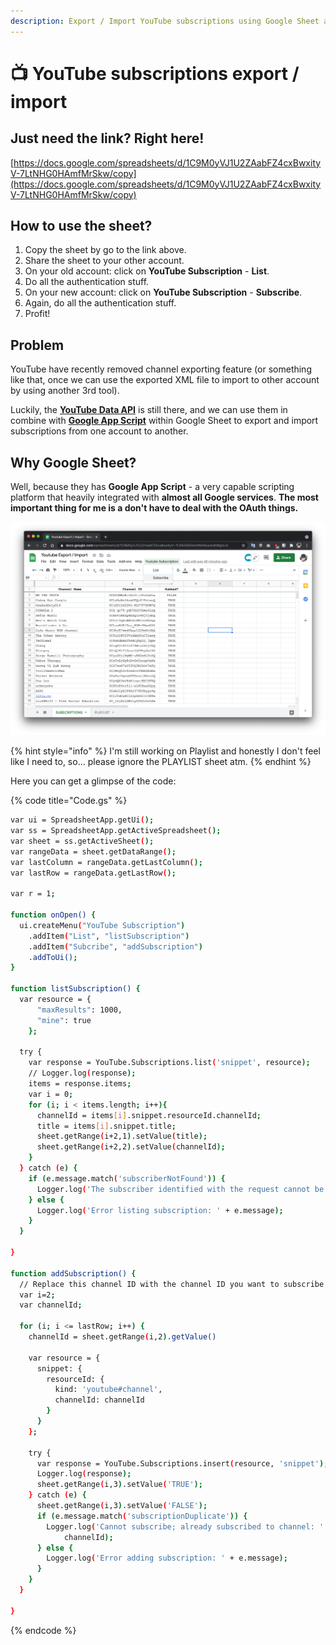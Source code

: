 ```yaml
---
description: Export / Import YouTube subscriptions using Google Sheet and YouTube API
---
```


# 📺 YouTube subscriptions export / import

## Just need the link? Right here!

[https://docs.google.com/spreadsheets/d/1C9M0yVJ1U2ZAabFZ4cxBwxityV-7LtNHG0HAmfMrSkw/copy](https://docs.google.com/spreadsheets/d/1C9M0yVJ1U2ZAabFZ4cxBwxityV-7LtNHG0HAmfMrSkw/copy)

## How to use the sheet?

1. Copy the sheet by go to the link above.
2. Share the sheet to your other account.
3. On your old account: click on **YouTube Subscription** - **List**.
4. Do all the authentication stuff.
5. On your new account: click on **YouTube Subscription** - **Subscribe**.
6. Again, do all the authentication stuff.
7. Profit!

## Problem

YouTube have recently removed channel exporting feature (or something like that, once we can use the exported XML file to import to other account by using another 3rd tool).

Luckily, the [**YouTube Data API**](https://developers.google.com/youtube/v3/docs/subscriptions) is still there, and we can use them in combine with [**Google App Script**](https://developers.google.com/apps-script/advanced/youtube) within Google Sheet to export and import subscriptions from one account to another.

## Why Google Sheet?

Well, because they has **Google App Script** - a very capable scripting platform that heavily integrated with **almost all Google services**. **The most important thing for me is a don't have to deal with the OAuth things.**

![Export / Importing Youtube subscription with Google Sheet](<.gitbook/assets/image (1) (1).png>)

{% hint style="info" %}
&#x20;I'm still working on Playlist and honestly I don't feel like I need to, so... please ignore the PLAYLIST sheet atm.
{% endhint %}

Here you can get a glimpse of the code:

{% code title="Code.gs" %}
```bash
var ui = SpreadsheetApp.getUi();
var ss = SpreadsheetApp.getActiveSpreadsheet();
var sheet = ss.getActiveSheet();
var rangeData = sheet.getDataRange();
var lastColumn = rangeData.getLastColumn();
var lastRow = rangeData.getLastRow();

var r = 1;

function onOpen() {
  ui.createMenu("YouTube Subscription")
    .addItem("List", "listSubscription")
    .addItem("Subcribe", "addSubscription")
    .addToUi();
}

function listSubscription() {
  var resource = {
      "maxResults": 1000,
      "mine": true
    };

  try {
    var response = YouTube.Subscriptions.list('snippet', resource);
    // Logger.log(response);
    items = response.items;
    var i = 0;
    for (i; i < items.length; i++){
      channelId = items[i].snippet.resourceId.channelId;
      title = items[i].snippet.title;
      sheet.getRange(i+2,1).setValue(title);
      sheet.getRange(i+2,2).setValue(channelId);
    }
  } catch (e) {
    if (e.message.match('subscriberNotFound')) {
      Logger.log('The subscriber identified with the request cannot be found!');
    } else {
      Logger.log('Error listing subscription: ' + e.message);
    }
  }

}

function addSubscription() {
  // Replace this channel ID with the channel ID you want to subscribe to
  var i=2;
  var channelId;
  
  for (i; i <= lastRow; i++) {
    channelId = sheet.getRange(i,2).getValue()

    var resource = {
      snippet: {
        resourceId: {
          kind: 'youtube#channel',
          channelId: channelId
        }
      }
    };

    try {
      var response = YouTube.Subscriptions.insert(resource, 'snippet');
      Logger.log(response);
      sheet.getRange(i,3).setValue('TRUE');
    } catch (e) {
      sheet.getRange(i,3).setValue('FALSE');
      if (e.message.match('subscriptionDuplicate')) {
        Logger.log('Cannot subscribe; already subscribed to channel: ' +
            channelId);
      } else {
        Logger.log('Error adding subscription: ' + e.message);
      }
    }
  }

}

```
{% endcode %}
